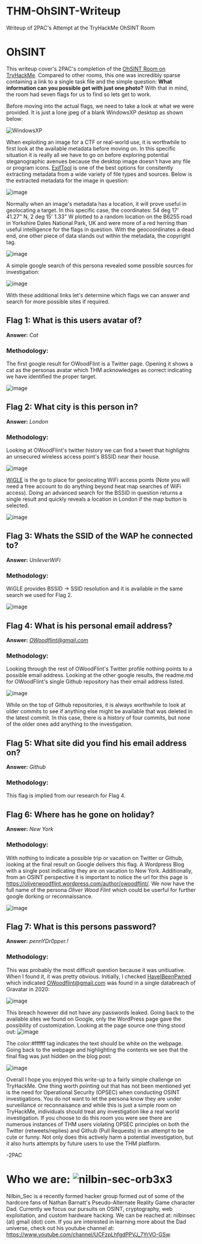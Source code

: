 # THM-OhSINT-Writeup
Writeup of 2PAC's Attempt at the TryHackMe OhSINT Room

# OhSINT
This writeup cover's 2PAC's completion of the [OhSINT Room on TryHackMe](https://tryhackme.com/room/ohsint). Compared to other rooms, this one was incredibly sparse containing a link to a single task file and the simple question: **What information can you possible get with just one photo?** With that in mind, the room had seven flags for us to find so lets get to work.

Before moving into the actual flags, we need to take a look at what we were provided. It is just a lone jpeg of a blank WindowsXP desktop as shown below:

![WindowsXP](https://user-images.githubusercontent.com/85370905/147888352-e123c3f2-f0af-4b45-9ffc-4b8cfcb902ee.jpg)

When exploiting an image for a CTF or real-world use, it is worthwhile to first look at the available metadata before moving on. In this specific situation it is really all we have to go on before exploring potential steganographic avenues because the desktop image doesn't have any file or program icons. [ExifTool](https://github.com/exiftool/exiftool) is one of the best options for consitently extracting metadata from a wide variety of file types and sources. Below is the extracted metadata for the image in question:

![image](https://user-images.githubusercontent.com/85370905/147888528-532a2a43-5506-4e50-bcef-c1ea5edcfe20.png)

Normally when an image's metadata has a location, it will prove useful in geolocating a target. In this specific case, the coordinates: 54 deg 17' 41.27" N, 2 deg 15' 1.33" W
plotted to a random location on the B6255 road in Yorkshire Dales National Park, UK and were more of a red herring than useful intelligence for the flags in question. With the geocoordinates a dead end, one other piece of data stands out within the metadata, the copyright tag.

![image](https://user-images.githubusercontent.com/85370905/147888609-3cb34ecd-85cd-46bf-b722-8c27d03ae021.png)

A simple google search of this persona revealed some possible sources for investigation:

![image](https://user-images.githubusercontent.com/85370905/147888632-b5a61427-95c7-4172-af0b-f718451a1d56.png)

With these additional links let's determine which flags we can answer and search for more possible sites if required.

## Flag 1: What is this users avatar of?
**Answer:** *Cat*
### Methodology:
The first google result for OWoodFlint is a Twitter page. Opening it shows a cat as the personas avatar which THM acknowledges as correct indicating we have identified the proper target.

![image](https://user-images.githubusercontent.com/85370905/147888705-6d08bc42-205f-4152-aebd-e933dbc88f02.png)

## Flag 2: What city is this person in?
**Answer:** *London*
### Methodology:
Looking at OWoodFlint's twitter history we can find a tweet that highlights an unsecured wireless access point's BSSID near their house.

![image](https://user-images.githubusercontent.com/85370905/147888734-5634d2cf-8274-49b6-abe7-1858e49f5fba.png)

[WiGLE](https://wigle.net) is the go to place for geolocating WiFi access points (Note you will need a free account to do anything beyond heat map searches of WiFi access). Doing an advanced search for the BSSID in question returns a single result and quickly reveals a location in London if the map button is selected.

![image](https://user-images.githubusercontent.com/85370905/147888831-aba2123d-fd35-4bb1-b1e1-1c4c1a08a0cb.png)

## Flag 3: Whats the SSID of the WAP he connected to?
**Answer:** *UnileverWiFi*
### Methodology:
WiGLE provides BSSID -> SSID resolution and it is available in the same search we used for Flag 2.

![image](https://user-images.githubusercontent.com/85370905/147888881-a4b71268-b2d5-4070-8a9b-46617c349607.png)

## Flag 4: What is his personal email address?
**Answer:** *OWoodflint@gmail.com*
### Methodology:
Looking through the rest of OWoodFlint's Twitter profile nothing points to a possible email address. Looking at the other google results, the readme.md for OWoodFlint's single Github repository has their email address listed.

![image](https://user-images.githubusercontent.com/85370905/147888927-d506037f-2f3b-4654-986b-044af4ae58bb.png)

While on the top of Github repositories, it is always worthwhile to look at older commits to see if anything else might be available that was deleted in the latest commit. In this case, there is a history of four commits, but none of the older ones add anything to the investigation.

## Flag 5: What site did you find his email address on?
**Answer:** *Github*
### Methodology:
This flag is implied from our research for Flag 4.

## Flag 6: Where has he gone on holiday?
**Answer:** *New York*
### Methodology:
With nothing to indicate a possible trip or vacation on Twitter or Github, looking at the final result on Google delivers this flag. A Wordpress Blog with a single post indicating they are on vacation to New York. Additionally, from an OSINT perspective it is important to notice the url for this page is https://oliverwoodflint.wordpress.com/author/owoodflint/. We now have the full name of the persona *Oliver Wood Flint* which could be userful for further google dorking or reconnaissance.

![image](https://user-images.githubusercontent.com/85370905/147889027-4a936767-81b8-4d22-9850-8637f4e3f025.png)

## Flag 7: What is this persons password?
**Answer:** *pennYDr0pper.!*
### Methodology:
This was probably the most difficult question because it was unitiuative. When I found it, it was pretty obvious. Initially, I checked [HaveIBeenPwned](https://haveibeenpwned.com/) which indicated OWoodflint@gmail.com was found in a single databreach of Gravatar in 2020:

![image](https://user-images.githubusercontent.com/85370905/147889119-35bc5b73-eb5f-422a-af20-7d67bef84716.png)

This breach however did not have any passwords leaked. Going back to the available sites we found on Google, only the WordPress page gave the possibility of customization. Looking at the page source one thing stood out:
![image](https://user-images.githubusercontent.com/85370905/147889176-93d6f2c6-65dc-42f3-8a22-3fd84de99e2b.png)

The color:#ffffff tag indicates the text should be white on the webpage. Going back to the webpage and highlighting the contents we see that the final flag was just hidden on the blog post:

![image](https://user-images.githubusercontent.com/85370905/147889200-ef1087c2-f213-4a61-8e58-c3749f790843.png)

Overall I hope you enjoyed this write-up to a fairly simple challenge on TryHackMe. One thing worth pointing out that has not been mentioned yet is the need for Operational Security (OPSEC) when conducting OSINT investigations. You do not want to let the persona know they are under surveillance or reconnaisance and while this is just a simple room on TryHackMe, individuals should treat any investigation like a real world investigation. If you choose to do this room you were see there are numerous instances of THM users violating OPSEC principles on both the Twitter (retweets/replies) and Github (Pull Requests) in an attempt to be cute or funny. Not only does this actively harm a potential investigation, but it also hurts attempts by future users to use the THM platform.

-2PAC


# Who we are: ![nilbin-sec-orb3x3](https://user-images.githubusercontent.com/85370905/121083132-0ad60580-c7ad-11eb-90d8-ed91622db41f.png)
Nilbin_Sec is a recently formed hacker group formed out of some of the hardcore fans of Nathan Barnatt's Pseudo-Alternate Reality Game character Dad. Currently we focus our pursuits on OSINT, cryptography, web exploitation, and custom hardware hacking. We can be reached at: nilbinsec (at) gmail (dot) com. If you are interested in learning more about the Dad universe, check out his youtube channel at: https://www.youtube.com/channel/UCFzpLhfgdPPVJ_7YrVO-GSw.
